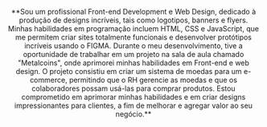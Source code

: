 


<p align="center">
  **Sou um profissional Front-end Development e Web Design, dedicado à produção de designs incríveis, tais como logotipos, banners e flyers.
Minhas habilidades em programação incluem HTML, CSS e JavaScript, que me permitem criar sites totalmente funcionais e desenvolver protótipos
incríveis usando o FIGMA. Durante o meu desenvolvimento, tive a oportunidade de trabalhar em um projeto na sala de aula chamado "Metalcoins",
onde aprimorei minhas habilidades em Front-end e web design. O projeto consistiu em criar um sistema de moedas para um e-commerce, permitindo 
que o RH gerencie as moedas e que os colaboradores possam usá-las para comprar produtos. Estou comprometido em aprimorar minhas habilidades e
em criar designs impressionantes para clientes, a fim de melhorar e agregar valor ao seu negócio.**
</p>
  
  


